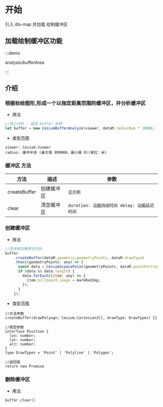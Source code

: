 <!--
 * @Author: Kang
 * @Date: 2024-09-11 16:54:34
 * @Last Modified by: Kang
 * @LastEditTime: 2024-11-04 17:05:13
-->
# 开始

引入 dls-map 并加载 绘制缓冲区

## 加载绘制缓冲区功能

:::demo 

analysis/bufferArea

:::


## 介绍

### 根据标绘图形,形成一个以指定距离范围的缓冲区，并分析缓冲区

- 用法

```javascript
//核心代码 - 返回 buffer 实例
let buffer = new CesiumBufferAnalyze(viewer, dataM.radiusNum * 1000);
```

- 类型范围

```tsx
viewer: Cesium.Viewer
radius: 缓冲半径 (最大值 999000，最小值 0)(单位：米)
```

### 缓冲区 方法

| 方法         | 描述       | 参数                                         |
| ------------ | ---------- | -------------------------------------------- |
| createBuffer | 创建缓冲区 | `见示例`                                     |
| clear        | 清空缓冲区 | `duration: 动画持续时间 delay: 动画延迟时间` |

### 创建缓冲区

- 用法

```javascript
//具体用法看预览代码
buffer
    .createBuffer(dataM.geometry.geometryPoints, dataM.drawType)
    .then((geometryPoints: any) => {
      const data = CesiumScpacePoint(geometryPoints, dataM.pointEntityArr);
      if (data && data.length) {
        data.forEach((item: any) => {
          item.billboard.image = markRedImg;
        });
      }
    });
```

- 类型范围

```tsx
//方法参数
createBuffer(drawPolyogn: Cesium.Cartesian3[], drawType: DrawTypes) {}

//类型参数
interface Position {
  lon: number;
  lat: number;
  alt: number;
}
type DrawTypes = 'Point' | 'Polyline' | 'Polygon';

//返回值
return new Promise
```

### 删除缓冲区

- 用法

```tsx
buffer.clear()
```





